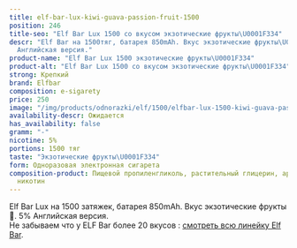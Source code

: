 ```yaml
---
title: elf-bar-lux-kiwi-guava-passion-fruit-1500
position: 246
title-seo: "Elf Bar Lux 1500 со вкусом экзотические фрукты\U0001F334"
descr: "Elf Bar на 1500тяг, батарея 850mAh. Вкус экзотические фрукты\U0001F334. 5%
  Английская версия."
product-name: "Elf Bar Lux 1500 экзотические фрукты\U0001F334"
product-alt: "Elf Bar Lux 1500 со вкусом экзотические фрукты\U0001F334"
strong: Крепкий
brand: Elfbar
composition: e-sigarety
price: 250
image: "/img/products/odnorazki/elf/1500/elfbar-lux-1500-kiwi-guava-passion-fruit.jpg"
availability-descr: Ожидается
has_availability: false
gramm: "-"
nicotine: 5%
portions: 1500 тяг
taste: "Экзотические фрукты\U0001F334"
form: Одноразовая электронная сигарета
composition-product: Пищевой пропиленгликоль, растительный глицерин, ароматизатор,
  никотин
---
```


Elf Bar Lux на 1500 затяжек, батарея 850mAh. Вкус экзотические фрукты🌴. 5% Английская версия.<br>
Не забываем что у ELF Bar более 20 вкусов : [смотреть всю линейку Elf Bar](/elfbar).
